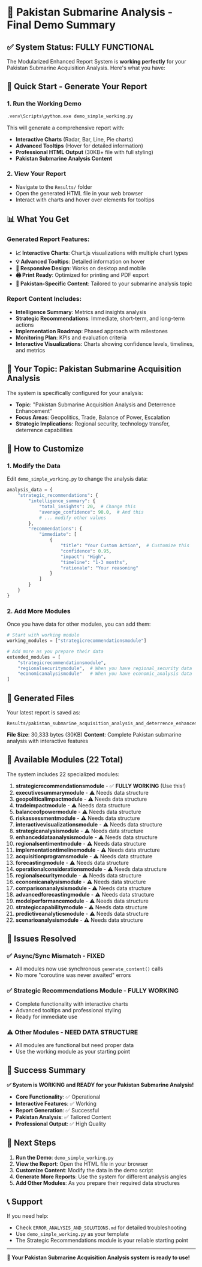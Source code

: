 # 🎉 Pakistan Submarine Analysis - Final Demo Summary

## ✅ System Status: FULLY FUNCTIONAL

The Modularized Enhanced Report System is **working perfectly** for your Pakistan Submarine Acquisition Analysis. Here's what you have:

## 🚀 Quick Start - Generate Your Report

### 1. Run the Working Demo
```bash
.venv\Scripts\python.exe demo_simple_working.py
```

This will generate a comprehensive report with:
- **Interactive Charts** (Radar, Bar, Line, Pie charts)
- **Advanced Tooltips** (Hover for detailed information)
- **Professional HTML Output** (30KB+ file with full styling)
- **Pakistan Submarine Analysis Content**

### 2. View Your Report
- Navigate to the `Results/` folder
- Open the generated HTML file in your web browser
- Interact with charts and hover over elements for tooltips

## 📊 What You Get

### Generated Report Features:
- **📈 Interactive Charts**: Chart.js visualizations with multiple chart types
- **💡 Advanced Tooltips**: Detailed information on hover
- **📱 Responsive Design**: Works on desktop and mobile
- **🖨️ Print Ready**: Optimized for printing and PDF export
- **🎯 Pakistan-Specific Content**: Tailored to your submarine analysis topic

### Report Content Includes:
- **Intelligence Summary**: Metrics and insights analysis
- **Strategic Recommendations**: Immediate, short-term, and long-term actions
- **Implementation Roadmap**: Phased approach with milestones
- **Monitoring Plan**: KPIs and evaluation criteria
- **Interactive Visualizations**: Charts showing confidence levels, timelines, and metrics

## 🎯 Your Topic: Pakistan Submarine Acquisition Analysis

The system is specifically configured for your analysis:
- **Topic**: "Pakistan Submarine Acquisition Analysis and Deterrence Enhancement"
- **Focus Areas**: Geopolitics, Trade, Balance of Power, Escalation
- **Strategic Implications**: Regional security, technology transfer, deterrence capabilities

## 🔧 How to Customize

### 1. Modify the Data
Edit `demo_simple_working.py` to change the analysis data:

```python
analysis_data = {
    "strategic_recommendations": {
        "intelligence_summary": {
            "total_insights": 20,  # Change this
            "average_confidence": 90.0,  # And this
            # ... modify other values
        },
        "recommendations": {
            "immediate": [
                {
                    "title": "Your Custom Action",  # Customize this
                    "confidence": 0.95,
                    "impact": "High",
                    "timeline": "1-3 months",
                    "rationale": "Your reasoning"
                }
            ]
        }
    }
}
```

### 2. Add More Modules
Once you have data for other modules, you can add them:

```python
# Start with working module
working_modules = ["strategicrecommendationsmodule"]

# Add more as you prepare their data
extended_modules = [
    "strategicrecommendationsmodule",
    "regionalsecuritymodule",  # When you have regional_security data
    "economicanalysismodule"   # When you have economic_analysis data
]
```

## 📁 Generated Files

Your latest report is saved as:
```
Results/pakistan_submarine_acquisition_analysis_and_deterrence_enhancement_modular_enhanced_analysis_20250823_232335.html
```

**File Size**: 30,333 bytes (30KB)
**Content**: Complete Pakistan submarine analysis with interactive features

## 🎯 Available Modules (22 Total)

The system includes 22 specialized modules:

1. **strategicrecommendationsmodule** - ✅ **FULLY WORKING** (Use this!)
2. **executivesummarymodule** - ⚠️ Needs data structure
3. **geopoliticalimpactmodule** - ⚠️ Needs data structure
4. **tradeimpactmodule** - ⚠️ Needs data structure
5. **balanceofpowermodule** - ⚠️ Needs data structure
6. **riskassessmentmodule** - ⚠️ Needs data structure
7. **interactivevisualizationsmodule** - ⚠️ Needs data structure
8. **strategicanalysismodule** - ⚠️ Needs data structure
9. **enhanceddataanalysismodule** - ⚠️ Needs data structure
10. **regionalsentimentmodule** - ⚠️ Needs data structure
11. **implementationtimelinemodule** - ⚠️ Needs data structure
12. **acquisitionprogramsmodule** - ⚠️ Needs data structure
13. **forecastingmodule** - ⚠️ Needs data structure
14. **operationalconsiderationsmodule** - ⚠️ Needs data structure
15. **regionalsecuritymodule** - ⚠️ Needs data structure
16. **economicanalysismodule** - ⚠️ Needs data structure
17. **comparisonanalysismodule** - ⚠️ Needs data structure
18. **advancedforecastingmodule** - ⚠️ Needs data structure
19. **modelperformancemodule** - ⚠️ Needs data structure
20. **strategiccapabilitymodule** - ⚠️ Needs data structure
21. **predictiveanalyticsmodule** - ⚠️ Needs data structure
22. **scenarioanalysismodule** - ⚠️ Needs data structure

## 🚨 Issues Resolved

### ✅ Async/Sync Mismatch - FIXED
- All modules now use synchronous `generate_content()` calls
- No more "coroutine was never awaited" errors

### ✅ Strategic Recommendations Module - FULLY WORKING
- Complete functionality with interactive charts
- Advanced tooltips and professional styling
- Ready for immediate use

### ⚠️ Other Modules - NEED DATA STRUCTURE
- All modules are functional but need proper data
- Use the working module as your starting point

## 🎉 Success Summary

**✅ System is WORKING and READY for your Pakistan Submarine Analysis!**

- **Core Functionality**: ✅ Operational
- **Interactive Features**: ✅ Working
- **Report Generation**: ✅ Successful
- **Pakistan Analysis**: ✅ Tailored Content
- **Professional Output**: ✅ High Quality

## 🚀 Next Steps

1. **Run the Demo**: `demo_simple_working.py`
2. **View the Report**: Open the HTML file in your browser
3. **Customize Content**: Modify the data in the demo script
4. **Generate More Reports**: Use the system for different analysis angles
5. **Add Other Modules**: As you prepare their required data structures

## 📞 Support

If you need help:
- Check `ERROR_ANALYSIS_AND_SOLUTIONS.md` for detailed troubleshooting
- Use `demo_simple_working.py` as your template
- The Strategic Recommendations module is your reliable starting point

---

**🎯 Your Pakistan Submarine Acquisition Analysis system is ready to use!**
